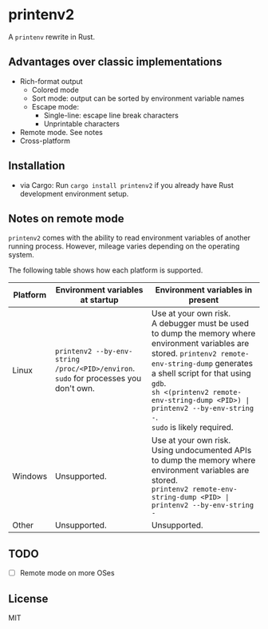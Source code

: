 printenv2
=========

A `printenv` rewrite in Rust.

Advantages over classic implementations
---------------------------------------
* Rich-format output
  * Colored mode
  * Sort mode: output can be sorted by environment variable names
  * Escape mode: 
    * Single-line: escape line break characters
    * Unprintable characters
* Remote mode. See notes
* Cross-platform

Installation
------------
* via Cargo: Run `cargo install printenv2` if you already have Rust development environment setup.

Notes on remote mode
--------------------

`printenv2` comes with the ability to read environment variables of another running process. However, mileage varies depending on the operating system. 

The following table shows how each platform is supported.

| Platform | Environment variables at startup                                                         | Environment variables in present                                                                                                                                                                                                                                                                                 |
|----------|------------------------------------------------------------------------------------------|------------------------------------------------------------------------------------------------------------------------------------------------------------------------------------------------------------------------------------------------------------------------------------------------------------------|
| Linux    | `printenv2 --by-env-string /proc/<PID>/environ`.<br/>`sudo` for processes you don't own. | Use at your own risk.<br/>A debugger must be used to dump the memory where environment variables are stored. `printenv2 remote-env-string-dump` generates a shell script for that using `gdb`.<br/>`sh <(printenv2 remote-env-string-dump <PID>) \| printenv2 --by-env-string -`.<br/>`sudo` is likely required. |
| Windows  | Unsupported.                                                                             | Use at your own risk.<br/>Using undocumented APIs to dump the memory where environment variables are stored.<br/>`printenv2 remote-env-string-dump <PID> \| printenv2 --by-env-string -`                                                                                                                         |
| Other    | Unsupported.                                                                             | Unsupported.                                                                                                                                                                                                                                                                                                     |

TODO
----
- [ ] Remote mode on more OSes

License
-------

MIT
